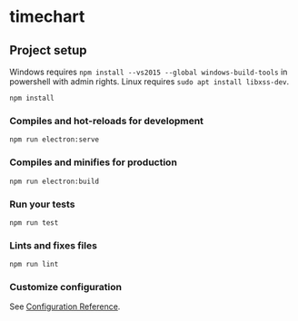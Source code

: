 # timechart

## Project setup

Windows requires `npm install --vs2015 --global windows-build-tools` in powershell with admin rights.
Linux requires `sudo apt install libxss-dev`.

```
npm install
```

### Compiles and hot-reloads for development
```
npm run electron:serve
```

### Compiles and minifies for production
```
npm run electron:build
```

### Run your tests
```
npm run test
```

### Lints and fixes files
```
npm run lint
```

### Customize configuration
See [Configuration Reference](https://cli.vuejs.org/config/).
